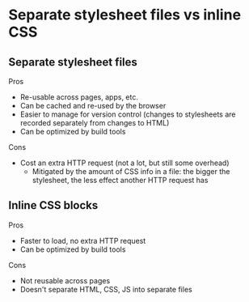 # Separate stylesheet files vs inline CSS

## Separate stylesheet files

Pros

- Re-usable across pages, apps, etc.
- Can be cached and re-used by the browser
- Easier to manage for version control (changes to stylesheets are recorded separately from changes to HTML)
- Can be optimized by build tools

Cons

- Cost an extra HTTP request (not a lot, but still some overhead)
  - Mitigated by the amount of CSS info in a file: the bigger the stylesheet, the less effect another HTTP request has

## Inline CSS blocks

Pros

- Faster to load, no extra HTTP request
- Can be optimized by build tools

Cons

- Not reusable across pages
- Doesn't separate HTML, CSS, JS into separate files
